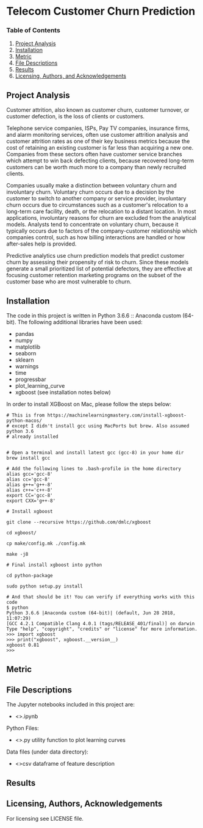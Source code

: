 # Telecom Customer Churn Prediction

### Table of Contents

1. [Project Analysis](#motivation)
1. [Installation](#installation)
3. [Metric](#metric)
4. [File Descriptions](#files)
5. [Results](#results)
6. [Licensing, Authors, and Acknowledgements](#licensing)

## Project Analysis<a name="motivation"></a>
Customer attrition, also known as customer churn, customer turnover, or customer defection, is the loss of clients or customers.

Telephone service companies, ISPs, Pay TV companies, insurance firms, and alarm monitoring services, often use customer attrition analysis and customer attrition rates as one of their key business metrics  because the cost of retaining an existing customer is far less than acquiring a new one. Companies from these sectors often have customer service branches which attempt to win back defecting clients, because recovered long-term customers can be worth much more to a company than newly recruited clients.

Companies usually make a distinction between voluntary churn and involuntary churn. Voluntary churn occurs due to a decision by the customer to switch to another company or service provider, involuntary churn occurs due to circumstances such as a customer's relocation to a long-term care facility, death, or the relocation to a distant location. In most applications, involuntary reasons for churn are excluded from the analytical models. Analysts tend to concentrate on voluntary churn, because it typically occurs due to factors of the company-customer relationship which companies control, such as how billing interactions are handled or how after-sales help is provided.

Predictive analytics use churn prediction models that predict customer churn by assessing their propensity of risk to churn. Since these models generate a small prioritized list of potential defectors, they are effective at focusing customer retention marketing programs on the subset of the customer base who are most vulnerable to churn.

## Installation <a name="installation"></a>
The code in this project is written in Python 3.6.6 :: Anaconda custom (64-bit).
The following additional libraries have been used:
* pandas
* numpy
* matplotlib
* seaborn
* sklearn
* warnings
* time
* progressbar
* plot_learning_curve
* xgboost (see installation notes below)

In order to install XGBoost on Mac, please follow the steps below:
```
# This is from https://machinelearningmastery.com/install-xgboost-python-macos/
# except I didn't install gcc using MacPorts but brew. Also assumed python 3.6
# already installed


# Open a terminal and install latest gcc (gcc-8) in your home dir
brew install gcc

# Add the following lines to .bash-profile in the home directory
alias gcc='gcc-8'
alias cc='gcc-8'
alias g++='g++-8'
alias c++='c++-8'
export CC='gcc-8'
export CXX='g++-8'

# Install xgboost

git clone --recursive https://github.com/dmlc/xgboost

cd xgboost/

cp make/config.mk ./config.mk

make -j8

# Final install xgboost into python

cd python-package

sudo python setup.py install

# And that should be it! You can verify if everything works with this code
$ python
Python 3.6.6 |Anaconda custom (64-bit)| (default, Jun 28 2018, 11:07:29)
[GCC 4.2.1 Compatible Clang 4.0.1 (tags/RELEASE_401/final)] on darwin
Type "help", "copyright", "credits" or "license" for more information.
>>> import xgboost
>>> print("xgboost", xgboost.__version__)
xgboost 0.81
>>>
```



## Metric<a name="metric"></a>


## File Descriptions <a name="files"></a>
The Jupyter notebooks included in this project are:
- <>.ipynb

Python Files:
- <>.py  utility function to plot learning curves

Data files (under data directory):
- <>csv  dataframe of feature description




## Results<a name="results"></a>


## Licensing, Authors, Acknowledgements<a name="licensing"></a>
For licensing see LICENSE file.
